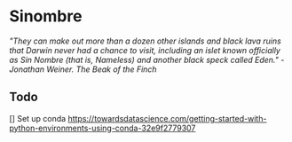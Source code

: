# Sinombre

_"They can make out more than a dozen other islands and black lava ruins that Darwin never had a chance to visit, including an islet known officially as Sin Nombre (that is, Nameless) and another black speck called Eden." - Jonathan Weiner. The Beak of the Finch_

## Todo

[] Set up conda https://towardsdatascience.com/getting-started-with-python-environments-using-conda-32e9f2779307
